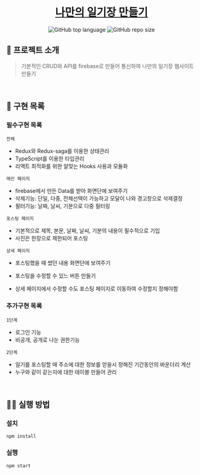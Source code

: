 <h1 align='middle'><a href=''>나만의 일기장 만들기</a></h1>
<p align='middle'><img alt="GitHub top language" src="https://img.shields.io/github/languages/top/UlongChaS2/diaryProject?color=orange	"> <img alt="GitHub repo size" src="https://img.shields.io/github/repo-size/UlongChaS2/diaryProject">

<br/>

## 📌 프로젝트 소개

> 기본적인 CRUD와 API를 firebase로 만들어 통신하여 나만의 일기장 웹사이트 만들기

<br/>

## 📑 구현 목록

### 필수구현 목록

`전체`

- Redux와 Redux-saga를 이용한 상태관리
- TypeScript를 이용한 타입관리
- 리액트 최적화를 위한 알맞는 Hooks 사용과 모듈화

`메인 페이지`

- firebase에서 만든 Data를 받아 화면단에 보여주기
- 삭제기능: 단일, 다중, 전체선택이 가능하고 모달이 나와 경고창으로 삭제결정
- 필터기능: 날짜, 날씨, 기분으로 다중 필터링

`포스팅 페이지`

- 기본적으로 제목, 본문, 날짜, 날씨, 기분의 내용이 필수적으로 기입
- 사진은 한장으로 제한되어 포스팅

`상세 페이지`

- 포스팅했을 때 썼던 내용 화면단에 보여주기
- 포스팅을 수정할 수 있느 버튼 만들기

- 상세 페이지에서 수정할 수도 포스팅 페이지로 이동하여 수정할지 정해야함

### 추가구현 목록

`1단계`

- 로그인 기능
- 비공개, 공개로 나눈 권한기능

`2단계`

- 일기를 포스팅할 때 주소에 대한 정보를 얻을시 정해진 기간동안의 바운더리 계산
- 누구와 같이 같는지에 대한 테이블 만들어 관리

<br/>

## 👨‍💻 실행 방법

### 설치

`npm install`

### 실행

`npm start`
